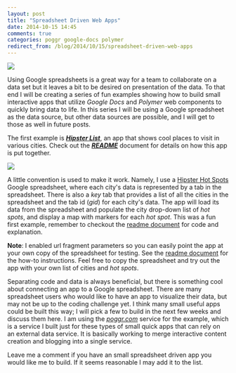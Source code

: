 ```yaml
---
layout: post
title: "Spreadsheet Driven Web Apps"
date: 2014-10-15 14:45
comments: true
categories: poggr google-docs polymer
redirect_from: /blog/2014/10/15/spreadsheet-driven-web-apps
---
```


<a href="//fooqri.poggr.com/pgyUYTfcMUe:dgyFhkQ9M8e"><img src="//s3.amazonaws.com/goddip-poggs/pgyUYTfcMUe/example_screen.png"></a>

Using Google spreadsheets is a great way for a team to collaborate on a data set but it leaves a bit to be desired on presentation of the data. To that end I will be creating a series of fun examples showing how to build small interactive apps that utilize _Google Docs_ and _Polymer_ web components to quickly bring data to life. In this series I will be using a Google spreadsheet as the data source, but other data sources are possible, and I will get to those as well in future posts.

The first example is  ___[Hipster List](http://fooqri.poggr.com/pgyUYTfcMUe:dgyFhkQ9M8e)___, an app that shows cool places to visit in various cities. Check out the ___[README](//fooqri.poggr.com/pgyUYTfcMUe:dxJgUYaGcGUl)___ document for details on how this app is put together.

<a href="//docs.google.com/spreadsheet/ccc?key=0Ahy9ODkMXc1GdHRaTlI3Y2EydllTa2NsRjlxRVhMRlE&usp=sharing#gid=0"><img class="spreadsheet-screen" src="//s3.amazonaws.com/goddip-poggs/pgyUYTfcMUe/spreadsheet_screen.png"></a> 

A little convention is used to make it work. Namely, I use a [Hipster Hot Spots](https://docs.google.com/spreadsheet/ccc?key=0Ahy9ODkMXc1GdHRaTlI3Y2EydllTa2NsRjlxRVhMRlE&usp=sharing) Google spreadsheet, where each city's data is represented by a tab in the spreadsheet. There is also a _key_ tab that provides a list of all the cities in the spreadsheet and the tab id (_gid_) for each city's data. The app will load its data from the spreadsheet and populate the city drop-down list of _hot spots_, and display a map with markers for each _hot spot_. This was a fun first example, remember to checkout the [readme document](//fooqri.poggr.com/pgyUYTfcMUe:dxJgUYaGcGUl) for code and explanation.

__Note__: I enabled url fragment parameters so you can easily point the app at your own copy of the spreadsheet for testing. See the [readme document](//fooqri.poggr.com/pgyUYTfcMUe:dxJgUYaGcGUl) for the how-to instructions. Feel free to copy the spreadsheet and try out the app with your own list of cities and _hot spots_. 

 Separating code and data is always beneficial, but there is something cool about connecting an app to a Google spreadsheet. There are many spreadsheet users who would like to have an app to visualize their data, but may not be up to the coding challenge yet. I think many small useful apps could be built this way;  I will pick a few to build in the next few weeks and discuss them here. I am using the _[poggr.com](//www.poggr.com/home)_ service for the example, which is a service I built just for these types of small quick apps that can rely on an external data service. It is basically working to merge interactive content creation and blogging into a single service.

 Leave me a comment if you have an small spreadsheet driven app you would like me to build. If it seems reasonable I may add it to the list.







